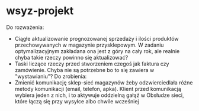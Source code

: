 # wsyz-projekt

Do rozważenia: 
- Ciągłe aktualizowanie prognozowanej sprzedaży i ilości produktów przechowywanych w magazynie przysklepowym. W zadaniu optymalizacyjnym zakładana ona jest z góry na cały rok, ale realnie chyba takie rzeczy powinno się aktualizować?
- Taski liczące rzeczy przed stworzeniem czegoś jak faktura czy zamówienie. Chyba nie są potrzebne bo to się zawiera w "wystawianiu"?
Do zrobienia:
- Zmienić komunikację sklep-sieć magazynów żeby odzwierciedlała różne metody komunikacji (email, telefon, apka). Klient przed komunikacją wybiera jeden z nich, i to aktywuje oddzielną gałąź w Obsłudze sieci, które łączą się przy wysyłce albo chwile wcześniej